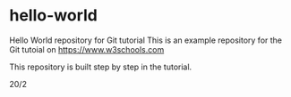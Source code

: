 # hello-world
Hello World repository for Git tutorial
This is an example repository for the Git tutoial on https://www.w3schools.com

This repository is built step by step in the tutorial.

20/2
